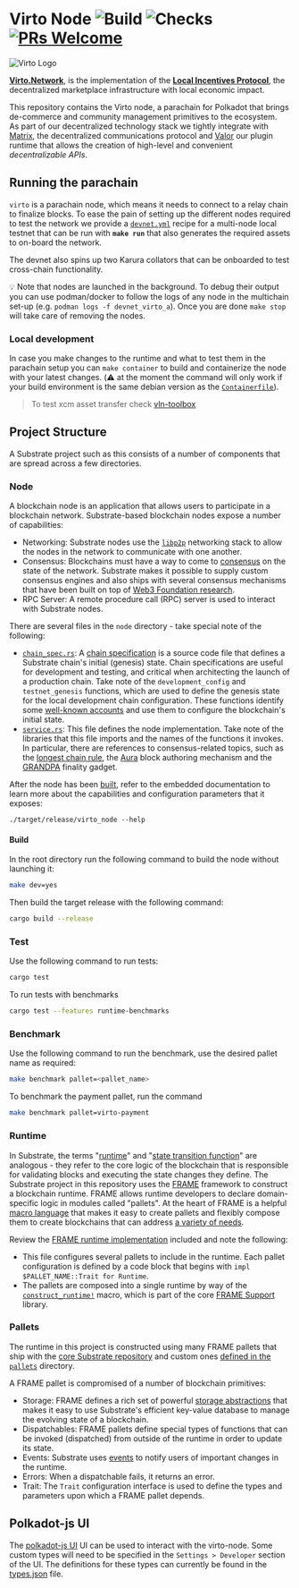 # Virto Node ![Build][build_badge] ![Checks][checks_badge] [![PRs Welcome][pr_badge]](docs/CONTRIBUTING.adoc)

![Virto Logo](https://virto.network/img/logo-virto.svg)

[build_badge]: https://github.com/virto-network/virto-node/workflows/Blockchain%20Node/badge.svg
[checks_badge]: https://github.com/virto-network/virto-node/workflows/Checks/badge.svg
[pr_badge]: https://img.shields.io/badge/PRs-welcome-brightgreen.svg
[whitepaper]: https://virto.network/docs/whitepaper.html

[**Virto.Network**](https://virto.network), is the implementation of the [**Local Incentives Protocol**][whitepaper], the decentralized marketplace infrastructure with local economic impact.

This repository contains the Virto node, a parachain for Polkadot that brings de-commerce and community management primitives to the ecosystem.  
As part of our decentralized technology stack we tightly integrate with [Matrix](https://matrix.org), the decentralized communications protocol and [Valor](https://github.com/virto-network/valor) our plugin runtime that allows the creation of high-level and convenient _decentralizable APIs_.

## Running the parachain

`virto` is a parachain node, which means it needs to connect to a relay chain to finalize blocks. To ease the pain of setting up the different nodes required to test the network we provide a 
[`devnet.yml`](devnet.yml) recipe for a multi-node local testnet that can be run with **`make run`** that also generates the 
required assets to on-board the network.

The devnet also spins up two Karura collators that can be onboarded to test cross-chain functionality.

💡 Note that nodes are launched in the background. To debug their output you can use podman/docker to follow the logs of any node in the multichain set-up (e.g. `podman logs -f devnet_virto_a`). Once you are done `make stop` will take care of removing the nodes.  

### Local development

In case you make changes to the runtime and what to test them in the parachain setup you can `make container` to 
build and containerize the node with your latest changes. (⚠️ at the moment the command will only work if your build environment is the same debian version as the [`Containerfile`](Containerfile)).

> To test xcm asset transfer check [vln-toolbox](https://github.com/virto-network/vln-toolbox)

## Project Structure

A Substrate project such as this consists of a number of components that are spread across a few
directories.

### Node

A blockchain node is an application that allows users to participate in a blockchain network.
Substrate-based blockchain nodes expose a number of capabilities:

-   Networking: Substrate nodes use the [`libp2p`](https://libp2p.io/) networking stack to allow the
    nodes in the network to communicate with one another.
-   Consensus: Blockchains must have a way to come to
    [consensus](https://substrate.dev/docs/en/knowledgebase/advanced/consensus) on the state of the
    network. Substrate makes it possible to supply custom consensus engines and also ships with
    several consensus mechanisms that have been built on top of
    [Web3 Foundation research](https://research.web3.foundation/en/latest/polkadot/NPoS/index.html).
-   RPC Server: A remote procedure call (RPC) server is used to interact with Substrate nodes.

There are several files in the `node` directory - take special note of the following:

-   [`chain_spec.rs`](./node/src/chain_spec.rs): A
    [chain specification](https://substrate.dev/docs/en/knowledgebase/integrate/chain-spec) is a
    source code file that defines a Substrate chain's initial (genesis) state. Chain specifications
    are useful for development and testing, and critical when architecting the launch of a
    production chain. Take note of the `development_config` and `testnet_genesis` functions, which
    are used to define the genesis state for the local development chain configuration. These
    functions identify some
    [well-known accounts](https://substrate.dev/docs/en/knowledgebase/integrate/subkey#well-known-keys)
    and use them to configure the blockchain's initial state.
-   [`service.rs`](./node/src/service.rs): This file defines the node implementation. Take note of
    the libraries that this file imports and the names of the functions it invokes. In particular,
    there are references to consensus-related topics, such as the
    [longest chain rule](https://substrate.dev/docs/en/knowledgebase/advanced/consensus#longest-chain-rule),
    the [Aura](https://substrate.dev/docs/en/knowledgebase/advanced/consensus#aura) block authoring
    mechanism and the
    [GRANDPA](https://substrate.dev/docs/en/knowledgebase/advanced/consensus#grandpa) finality
    gadget.

After the node has been [built](#build), refer to the embedded documentation to learn more about the
capabilities and configuration parameters that it exposes:

```shell
./target/release/virto_node --help
```

#### Build

In the root directory run the following command to build the node without launching it:

```sh
make dev=yes
```
Then build the target release with the following command:
```sh
cargo build --release
```

### Test

Use the following command to run tests:

```sh
cargo test
```

To run tests with benchmarks
```sh
cargo test --features runtime-benchmarks
```

### Benchmark

Use the following command to run the benchmark, use the desired pallet name as required:

```sh
make benchmark pallet=<pallet_name>
```

To benchmark the payment pallet, run the command
```sh
make benchmark pallet=virto-payment
```

### Runtime

In Substrate, the terms
"[runtime](https://substrate.dev/docs/en/knowledgebase/getting-started/glossary#runtime)" and
"[state transition function](https://docs.substrate.io/v3/getting-started/glossary/#state-transition-function-stf)"
are analogous - they refer to the core logic of the blockchain that is responsible for validating
blocks and executing the state changes they define. The Substrate project in this repository uses
the [FRAME](https://substrate.dev/docs/en/knowledgebase/runtime/frame) framework to construct a
blockchain runtime. FRAME allows runtime developers to declare domain-specific logic in modules
called "pallets". At the heart of FRAME is a helpful
[macro language](https://substrate.dev/docs/en/knowledgebase/runtime/macros) that makes it easy to
create pallets and flexibly compose them to create blockchains that can address
[a variety of needs](https://www.substrate.io/substrate-users/).

Review the [FRAME runtime implementation](./runtime/src/lib.rs) included and note
the following:

-   This file configures several pallets to include in the runtime. Each pallet configuration is
    defined by a code block that begins with `impl $PALLET_NAME::Trait for Runtime`.
-   The pallets are composed into a single runtime by way of the
    [`construct_runtime!`](https://crates.parity.io/frame_support/macro.construct_runtime.html)
    macro, which is part of the core
    [FRAME Support](https://substrate.dev/docs/en/knowledgebase/runtime/frame#support-library)
    library.

### Pallets

The runtime in this project is constructed using many FRAME pallets that ship with the
[core Substrate repository](https://github.com/paritytech/substrate/tree/master/frame) and custom ones [defined in the `pallets`](./pallets/) directory.

A FRAME pallet is compromised of a number of blockchain primitives:

-   Storage: FRAME defines a rich set of powerful
    [storage abstractions](https://substrate.dev/docs/en/knowledgebase/runtime/storage) that makes
    it easy to use Substrate's efficient key-value database to manage the evolving state of a
    blockchain.
-   Dispatchables: FRAME pallets define special types of functions that can be invoked (dispatched)
    from outside of the runtime in order to update its state.
-   Events: Substrate uses [events](https://substrate.dev/docs/en/knowledgebase/runtime/events) to
    notify users of important changes in the runtime.
-   Errors: When a dispatchable fails, it returns an error.
-   Trait: The `Trait` configuration interface is used to define the types and parameters upon which
    a FRAME pallet depends.

## Polkadot-js UI

The [polkadot-js UI](https://polkadot.js.org/apps/?rpc=wss%3A%2F%2Ftestnet.valibre.dev#/explorer) UI can be used to interact with the virto-node. 
Some custom types will need to be specified in the `Settings > Developer` section of the UI. The definitions for these types 
can currently be found in the [types.json](types.json) file.
